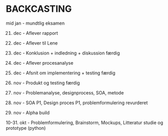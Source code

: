 # BACKCASTING

mid jan - mundtlig eksamen

21. dec - Aflever rapport

10. dec - Aflever til Lene

8.  dec - Konklusion + indledning + diskussion færdig

6.  dec - Aflever procesanalyse

5.  dec - Afsnit om implementering + testing færdig

28. nov - Produkt og testing færdig

21. nov - Problemanalyse, designprocess, SOA, metode

14. nov - SOA P1, Design proces P1, problemformulering revurderet

7.  nov - Alpha build

10-31. okt - Problemformulering, Brainstorm, Mockups, Litteratur studie og prototype (python)
